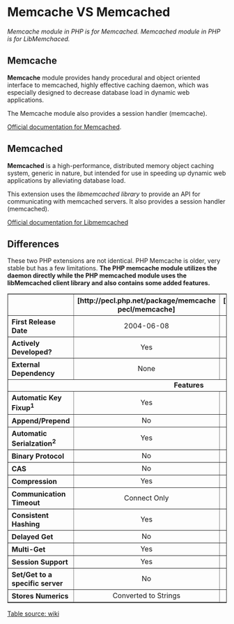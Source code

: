 # Memcache VS Memcached

_Memcache module in PHP is for Memcached._
_Memcached module in PHP is for LibMemchaced._


## Memcache

**Memcache** module provides handy procedural and object 
oriented interface to memcached, highly effective caching daemon, 
which was especially designed to decrease database load 
in dynamic web applications.

The Memcache module also provides a session handler (memcache).

[Official documentation for Memcached](http://www.memcached.org/).


## Memcached

**Memcached** is a high-performance, distributed memory object 
caching system, generic in nature, but intended for use 
in speeding up dynamic web applications by alleviating 
database load.

This extension uses the *libmemcached library* to provide an API 
for communicating with memcached servers. It also provides 
a session handler (memcached).

[Official documentation for Libmemcached](http://libmemcached.org/libMemcached.html)

## Differences

These two PHP extensions are not identical. 
PHP Memcache is older, very stable but has a few limitations. 
**The PHP memcache module utilizes the daemon directly 
while the PHP memcached module uses the libMemcached client library and also contains some added features.**

<table border=1 cellpadding=5>
    <tr>
        <th> </th>
        <th>[http://pecl.php.net/package/memcache pecl/memcache]</th>
        <th>[http://pecl.php.net/package/memcached pecl/memcached]</th>
    </tr>
    <tr>
        <th align="left">First Release Date</th>
        <td align="center">2004-06-08</td>
        <td align="center">2009-01-29 (beta)</td>
    </tr>
    <tr>
        <th align="left">Actively Developed?</th>
        <td align="center">Yes</td>
        <td align="center">Yes</td>
    </tr>
    <tr>
        <th align="left">External Dependency</th>
        <td align="center">None</td>
        <td align="center"><a href="http://tangent.org/552/libmemcached.html">libmemcached</a></td>
    </tr>
    <tr>
        <td colspan=3 align="center"><strong>Features</strong></td>
    </tr>
    <tr>
        <th align="left">Automatic Key Fixup<sup>1</sup></th>
        <td align="center">Yes</td>
        <td align="center">No</td>
    </tr>
    <tr>
        <th align="left">Append/Prepend</th>
        <td align="center">No</td>
        <td align="center">Yes</td>
    </tr>
    <tr>
        <th align="left">Automatic Serialzation<sup>2</sup></th>
        <td align="center">Yes</td>
        <td align="center">Yes</td>
    </tr>
    <tr>
        <th align="left">Binary Protocol</th>
        <td align="center">No</td>
        <td align="center">Optional</td>
    </tr>
    <tr>
        <th align="left">CAS</th>
        <td align="center">No</td>
        <td align="center">Yes</td>
    </tr>
    <tr>
        <th align="left">Compression</th>
        <td align="center">Yes</td>
        <td align="center">Yes</td>
    </tr>
    <tr>
        <th align="left">Communication Timeout</th>
        <td align="center">Connect Only</td>
        <td align="center">Various Options</td>
    </tr>
    <tr>
        <th align="left">Consistent Hashing</th>
        <td align="center">Yes</td>
        <td align="center">Yes</td>
    </tr>
    <tr>
        <th align="left">Delayed Get</th>
        <td align="center">No</td>
        <td align="center">Yes</td>
    </tr>
    <tr>
        <th align="left">Multi-Get</th>
        <td align="center">Yes</td>
        <td align="center">Yes</td>
    </tr>
    <tr>
        <th align="left">Session Support</th>
        <td align="center">Yes</td>
        <td align="center">Yes</td>
    </tr>
    <tr>
        <th align="left">Set/Get to a specific server</th>
        <td align="center">No</td>
        <td align="center">Yes</td>
    </tr>
    <tr>
        <th align="left">Stores Numerics</th>
        <td align="center">Converted to Strings</td>
        <td align="center">Yes</td>
    </tr>
</table>

[Table source: wiki](https://github.com/memcached/old-wiki/blob/master/PHPClientComparison.wiki)